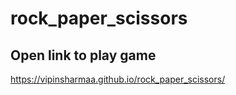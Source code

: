 # rock_paper_scissors

## Open link to play game

https://vipinsharmaa.github.io/rock_paper_scissors/
